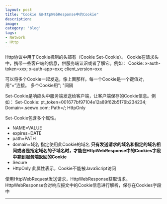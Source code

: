 ```yaml
---
layout: post
title: "Cookie 及HttpWebResponse中的Cookie"
description: 
image: 
category: 'blog'
tags:
- Network
- Http
---
```


Http协议中用于Cookie机制的头部有（Cookie  Set-Cookie）。
Cookie在请求头中，携带一些客户端的信息，供服务端认识或者了解它。例如：
Cookie: x-auth-token=xxx; x-auth-app=xxx; client_version=xxx

可以将多个Cookie一起发送，像上面那样。每一个Cookie是一个键值对，用“=”连接。
多个Cookie用"; "间隔

Set-Cookie是响应头中服务端发送给客户端，让客户端保存的Cookie信息。例如：
Set-Cookie: pt_token=001677bf97104e12a89f62b5176b234234; Domain=.seewo.com; Path=/; HttpOnly

Set-Cookie包含多个属性。
- NAME=VALUE
- expires=DATE
- path=PATH
- domain=域名   指定使用此Cookie的域名  **只有发送请求的域名和指定的域名相同或者是指定域名的子域名时，才能在HttpWebResponse中的Cookies字段中拿到服务端返回的Cookie**
- Secure
- HttpOnly    此属性表示，Cookie不能被JavaScript访问

使用HttpWebRequest发送请求，HttpWebResponse获取请求。HttpWebResponse会对响应报文中的Cookie信息进行解析，保存在Cookies字段中

-----
